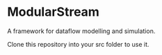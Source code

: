 # ModularStream
A framework for dataflow modelling and simulation.

Clone this repository into your src folder to use it.
